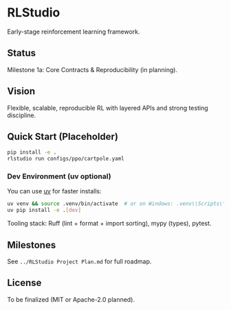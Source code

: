 # RLStudio

Early-stage reinforcement learning framework.

## Status

Milestone 1a: Core Contracts & Reproducibility (in planning).

## Vision

Flexible, scalable, reproducible RL with layered APIs and strong testing discipline.

## Quick Start (Placeholder)

```bash
pip install -e .
rlstudio run configs/ppo/cartpole.yaml
```

### Dev Environment (uv optional)

You can use [uv](https://github.com/astral-sh/uv) for faster installs:

```bash
uv venv && source .venv/bin/activate  # or on Windows: .venv\\Scripts\\activate
uv pip install -e .[dev]
```

Tooling stack: Ruff (lint + format + import sorting), mypy (types), pytest.

## Milestones

See `../RLStudio Project Plan.md` for full roadmap.

## License

To be finalized (MIT or Apache-2.0 planned).

